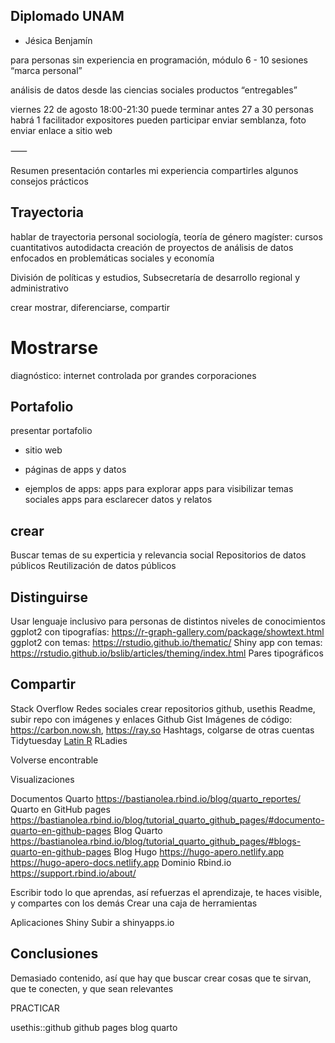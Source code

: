 ## Diplomado UNAM
- Jésica Benjamín

para personas sin experiencia en programación, módulo 6 - 10 sesiones
“marca personal”

análisis de datos desde las ciencias sociales productos “entregables”

viernes 22 de agosto 18:00-21:30
puede terminar antes 27 a 30 personas
habrá 1 facilitador expositores pueden participar
enviar semblanza, foto enviar enlace a sitio web



⸺

Resumen
presentación
contarles mi experiencia
compartirles algunos consejos prácticos

## Trayectoria
hablar de trayectoria personal
sociología, teoría de género
magíster: cursos cuantitativos
autodidacta
creación de proyectos de análisis de datos enfocados en problemáticas sociales y economía

División de políticas y estudios, Subsecretaría de desarrollo regional y administrativo

crear
mostrar,
diferenciarse,
compartir

# Mostrarse
diagnóstico: internet controlada por grandes corporaciones

## Portafolio
presentar portafolio
- sitio web
- páginas de apps y datos

- ejemplos de apps: 
apps para explorar
apps para visibilizar temas sociales
apps para esclarecer datos y relatos


## crear
Buscar temas de su experticia y relevancia social 
Repositorios de datos públicos
Reutilización de datos públicos


## Distinguirse

Usar lenguaje inclusivo para personas de distintos niveles de conocimientos
ggplot2 con tipografías: https://r-graph-gallery.com/package/showtext.html
ggplot2 con temas: https://rstudio.github.io/thematic/
Shiny app con temas: https://rstudio.github.io/bslib/articles/theming/index.html
Pares tipográficos


## Compartir
Stack Overflow
Redes sociales
crear repositorios github, usethis
Readme, subir repo con imágenes y enlaces
Github Gist
Imágenes de código: https://carbon.now.sh, https://ray.so
Hashtags, colgarse de otras cuentas
Tidytuesday
[Latin R](https://latinr.org)
RLadies

Volverse encontrable

Visualizaciones

Documentos Quarto https://bastianolea.rbind.io/blog/quarto_reportes/
Quarto en GitHub pages https://bastianolea.rbind.io/blog/tutorial_quarto_github_pages/#documento-quarto-en-github-pages
Blog Quarto https://bastianolea.rbind.io/blog/tutorial_quarto_github_pages/#blogs-quarto-en-github-pages
Blog Hugo https://hugo-apero.netlify.app https://hugo-apero-docs.netlify.app
Dominio Rbind.io https://support.rbind.io/about/

Escribir todo lo que aprendas, así refuerzas el aprendizaje, te haces visible, y compartes con los demás
Crear una caja de herramientas

Aplicaciones Shiny
Subir a shinyapps.io


## Conclusiones
Demasiado contenido, así que hay que buscar crear cosas que te sirvan, que te conecten, y que sean relevantes





PRACTICAR

usethis::github
github pages
blog quarto